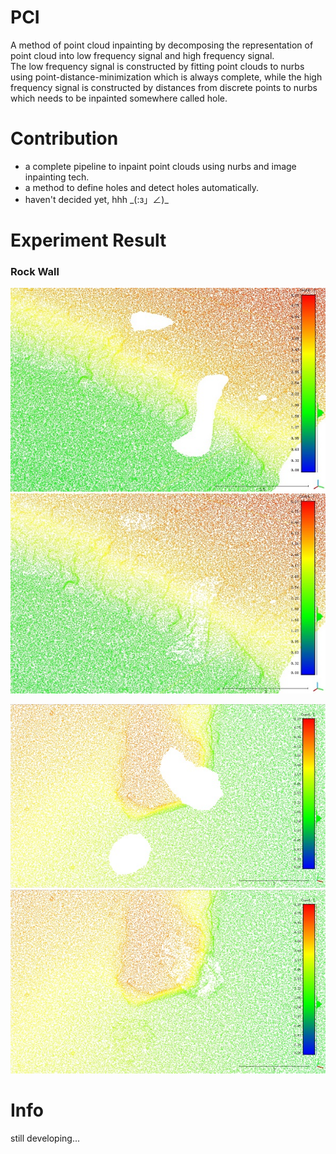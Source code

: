# PCI
A method of point cloud inpainting by decomposing the representation of point cloud into low frequency signal and high frequency signal. <br>
The low frequency signal is constructed by fitting point clouds to nurbs using point-distance-minimization which is always complete, while the high frequency signal is constructed by distances from discrete points to nurbs which needs to be inpainted somewhere called hole.

# Contribution
- a complete pipeline to inpaint point clouds using nurbs and image inpainting tech.
- a method to define holes and detect holes automatically.
- haven't decided yet, hhh \_(:з」∠)\_

# Experiment Result
### Rock Wall
![RockWall1_WH](Images/RockWall1_WH.jpg "Rock wall")
![RockWall1_Filled](Images/RockWall1_Filled.jpg "")

![RockWall2_WH](Images/RockWall2_WH.jpg "Rock wall")
![RockWall2_Filled](Images/RockWall2_Filled.jpg "")

# Info
still developing...

